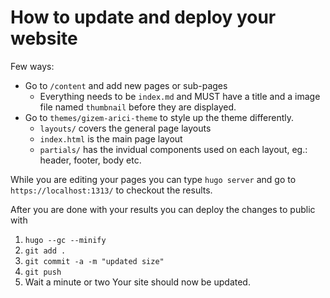 # How to update and deploy your website
Few ways:
* Go to `/content` and add new pages or sub-pages
    * Everything needs to be `index.md` and MUST have a title and a image file named `thumbnail` before they are displayed.
* Go to `themes/gizem-arici-theme` to style up the theme differently. 
    * `layouts/` covers the general page layouts
    * `index.html` is the main page layout
    * `partials/` has the invidual components used on each layout, eg.: header, footer, body etc.

While you are editing your pages you can type `hugo server` and go to `https://localhost:1313/` to checkout the results.

After you are done with your results you can deploy the changes to public with
1. `hugo --gc --minify`
2. `git add .`
3. `git commit -a -m "updated size"`
4. `git push`
5. Wait a minute or two
Your site should now be updated.